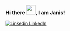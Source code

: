 ### Hi there <img src="https://raw.githubusercontent.com/MartinHeinz/MartinHeinz/master/wave.gif" width="30px">, I am Janis!

[![Linkedin](https://i.stack.imgur.com/gVE0j.png) LinkedIn](https://www.linkedin.com/)



<!--
**Janis-Kvs/Janis-Kvs** is a ✨ _special_ ✨ repository because its `README.md` (this file) appears on your GitHub profile.

Here are some ideas to get you started:

- 🔭 I’m currently working on ...
- 🌱 I’m currently learning ...
- 👯 I’m looking to collaborate on ...
- 🤔 I’m looking for help with ...
- 💬 Ask me about ...
- 📫 How to reach me: ...
- 😄 Pronouns: ...
- ⚡ Fun fact: ...
-->
